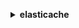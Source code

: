 **<details ><summary style="color:none;">elasticache</summary><blockquote>**

- **<details><summary style="color:none;"><b><u>add-tags-to-resource</b></u></summary><blockquote>**

  * **<p style="color:none;">--resource-name</p>**
  * **<p style="color:none;">--tags</p>**
  * **<p style="color:none;">--cli-input-json</p>**
  * **<p style="color:none;">--cli-input-yaml</p>**
  * **<p style="color:none;">--generate-cli-skeleton</p>**

  </br>

  <p style="color:red;">Description</p>

  </br>

  ## **Examples**

  ```bash

  ```
  ```json

  ```

  </br>

- **<details><summary style="color:none;"><b><u>authorize-cache-security-group-ingress</b></u></summary><blockquote>**

  * **<p style="color:none;">--cache-security-group-name</p>**
  * **<p style="color:none;">--ec2-security-group-name</p>**
  * **<p style="color:none;">--ec2-security-group-owner-id</p>**
  * **<p style="color:none;">--cli-input-json</p>**
  * **<p style="color:none;">--cli-input-yaml</p>**
  * **<p style="color:none;">--generate-cli-skeleton</p>**

  </br>

  <p style="color:red;">Description</p>

  </br>

  ## **Examples**

  ```bash

  ```
  ```json

  ```

  </br>

- **<details><summary style="color:none;"><b><u>batch-apply-update-action</b></u></summary><blockquote>**

  * **<p style="color:none;">--replication-group-ids</p>**
  * **<p style="color:none;">--cache-cluster-ids</p>**
  * **<p style="color:none;">--service-update-name</p>**
  * **<p style="color:none;">--cli-input-json</p>**
  * **<p style="color:none;">--cli-input-yaml</p>**
  * **<p style="color:none;">--generate-cli-skeleton</p>**

  </br>

  <p style="color:red;">Description</p>

  </br>

  ## **Examples**

  ```bash

  ```
  ```json

  ```

  </br>

- **<details><summary style="color:none;"><b><u>batch-stop-update-action</b></u></summary><blockquote>**

  * **<p style="color:none;">--replication-group-ids</p>**
  * **<p style="color:none;">--cache-cluster-ids</p>**
  * **<p style="color:none;">--service-update-name</p>**
  * **<p style="color:none;">--cli-input-json</p>**
  * **<p style="color:none;">--cli-input-yaml</p>**
  * **<p style="color:none;">--generate-cli-skeleton</p>**

  </br>

  <p style="color:red;">Description</p>

  </br>

  ## **Examples**

  ```bash

  ```
  ```json

  ```

  </br>

- **<details><summary style="color:none;"><b><u>complete-migration</b></u></summary><blockquote>**

  * **<p style="color:none;">--replication-group-id</p>**
  * **<p style="color:none;">--force</p>**
  * **<p style="color:none;">--no-force</p>**
  * **<p style="color:none;">--cli-input-json</p>**
  * **<p style="color:none;">--cli-input-yaml</p>**
  * **<p style="color:none;">--generate-cli-skeleton</p>**

  </br>

  <p style="color:red;">Description</p>

  </br>

  ## **Examples**

  ```bash

  ```
  ```json

  ```

  </br>

- **<details><summary style="color:none;"><b><u>copy-snapshot</b></u></summary><blockquote>**

  * **<p style="color:none;">--source-snapshot-name</p>**
  * **<p style="color:none;">--target-snapshot-name</p>**
  * **<p style="color:none;">--target-bucket</p>**
  * **<p style="color:none;">--kms-key-id</p>**
  * **<p style="color:none;">--tags</p>**
  * **<p style="color:none;">--cli-input-json</p>**
  * **<p style="color:none;">--cli-input-yaml</p>**
  * **<p style="color:none;">--generate-cli-skeleton</p>**

  </br>

  <p style="color:red;">Description</p>

  </br>

  ## **Examples**

  ```bash

  ```
  ```json

  ```

  </br>

- **<details><summary style="color:none;"><b><u>create-cache-cluster</b></u></summary><blockquote>**

  * **<p style="color:none;">--cache-cluster-id</p>**
  * **<p style="color:none;">--replication-group-id</p>**
  * **<p style="color:none;">--az-mode</p>**
  * **<p style="color:none;">--preferred-availability-zone</p>**
  * **<p style="color:none;">--preferred-availability-zones</p>**
  * **<p style="color:none;">--num-cache-nodes</p>**
  * **<p style="color:none;">--cache-node-type</p>**
  * **<p style="color:none;">--engine</p>**
  * **<p style="color:none;">--engine-version</p>**
  * **<p style="color:none;">--cache-parameter-group-name</p>**
  * **<p style="color:none;">--cache-subnet-group-name</p>**
  * **<p style="color:none;">--cache-security-group-names</p>**
  * **<p style="color:none;">--security-group-ids</p>**
  * **<p style="color:none;">--tags</p>**
  * **<p style="color:none;">--snapshot-arns</p>**
  * **<p style="color:none;">--snapshot-name</p>**
  * **<p style="color:none;">--preferred-maintenance-window</p>**
  * **<p style="color:none;">--port</p>**
  * **<p style="color:none;">--notification-topic-arn</p>**
  * **<p style="color:none;">--auto-minor-version-upgrade</p>**
  * **<p style="color:none;">--no-auto-minor-version-upgrade</p>**
  * **<p style="color:none;">--snapshot-retention-limit</p>**
  * **<p style="color:none;">--snapshot-window</p>**
  * **<p style="color:none;">--auth-token</p>**
  * **<p style="color:none;">--outpost-mode</p>**
  * **<p style="color:none;">--preferred-outpost-arn</p>**
  * **<p style="color:none;">--preferred-outpost-arns</p>**
  * **<p style="color:none;">--log-delivery-configurations</p>**
  * **<p style="color:none;">--cli-input-json</p>**
  * **<p style="color:none;">--cli-input-yaml</p>**
  * **<p style="color:none;">--generate-cli-skeleton</p>**

  </br>

  <p style="color:red;">Description</p>

  </br>

  ## **Examples**

  ```bash

  ```
  ```json

  ```

  </br>

- **<details><summary style="color:none;"><b><u>create-cache-parameter-group</b></u></summary><blockquote>**

  * **<p style="color:none;">--cache-parameter-group-name</p>**
  * **<p style="color:none;">--cache-parameter-group-family</p>**
  * **<p style="color:none;">--description</p>**
  * **<p style="color:none;">--tags</p>**
  * **<p style="color:none;">--cli-input-json</p>**
  * **<p style="color:none;">--cli-input-yaml</p>**
  * **<p style="color:none;">--generate-cli-skeleton</p>**

  </br>

  <p style="color:red;">Description</p>

  </br>

  ## **Examples**

  ```bash

  ```
  ```json

  ```

  </br>

- **<details><summary style="color:none;"><b><u>create-cache-security-group</b></u></summary><blockquote>**

  * **<p style="color:none;">--cache-security-group-name</p>**
  * **<p style="color:none;">--description</p>**
  * **<p style="color:none;">--tags</p>**
  * **<p style="color:none;">--cli-input-json</p>**
  * **<p style="color:none;">--cli-input-yaml</p>**
  * **<p style="color:none;">--generate-cli-skeleton</p>**

  </br>

  <p style="color:red;">Description</p>

  </br>

  ## **Examples**

  ```bash

  ```
  ```json

  ```

  </br>

- **<details><summary style="color:none;"><b><u>create-cache-subnet-group</b></u></summary><blockquote>**

  * **<p style="color:none;">--cache-subnet-group-name</p>**
  * **<p style="color:none;">--cache-subnet-group-description</p>**
  * **<p style="color:none;">--subnet-ids</p>**
  * **<p style="color:none;">--tags</p>**
  * **<p style="color:none;">--cli-input-json</p>**
  * **<p style="color:none;">--cli-input-yaml</p>**
  * **<p style="color:none;">--generate-cli-skeleton</p>**

  </br>

  <p style="color:red;">Description</p>

  </br>

  ## **Examples**

  ```bash

  ```
  ```json

  ```

  </br>

- **<details><summary style="color:none;"><b><u>create-global-replication-group</b></u></summary><blockquote>**

  * **<p style="color:none;">--global-replication-group-id-suffix</p>**
  * **<p style="color:none;">--global-replication-group-description</p>**
  * **<p style="color:none;">--primary-replication-group-id</p>**
  * **<p style="color:none;">--cli-input-json</p>**
  * **<p style="color:none;">--cli-input-yaml</p>**
  * **<p style="color:none;">--generate-cli-skeleton</p>**

  </br>

  <p style="color:red;">Description</p>

  </br>

  ## **Examples**

  ```bash

  ```
  ```json

  ```

  </br>

- **<details><summary style="color:none;"><b><u>create-replication-group</b></u></summary><blockquote>**

  * **<p style="color:none;">--replication-group-id</p>**
  * **<p style="color:none;">--replication-group-description</p>**
  * **<p style="color:none;">--global-replication-group-id</p>**
  * **<p style="color:none;">--primary-cluster-id</p>**
  * **<p style="color:none;">--automatic-failover-enabled</p>**
  * **<p style="color:none;">--no-automatic-failover-enabled</p>**
  * **<p style="color:none;">--multi-az-enabled</p>**
  * **<p style="color:none;">--no-multi-az-enabled</p>**
  * **<p style="color:none;">--num-cache-clusters</p>**
  * **<p style="color:none;">--preferred-cache-cluster-azs</p>**
  * **<p style="color:none;">--num-node-groups</p>**
  * **<p style="color:none;">--replicas-per-node-group</p>**
  * **<p style="color:none;">--node-group-configuration</p>**
  * **<p style="color:none;">--cache-node-type</p>**
  * **<p style="color:none;">--engine</p>**
  * **<p style="color:none;">--engine-version</p>**
  * **<p style="color:none;">--cache-parameter-group-name</p>**
  * **<p style="color:none;">--cache-subnet-group-name</p>**
  * **<p style="color:none;">--cache-security-group-names</p>**
  * **<p style="color:none;">--security-group-ids</p>**
  * **<p style="color:none;">--tags</p>**
  * **<p style="color:none;">--snapshot-arns</p>**
  * **<p style="color:none;">--snapshot-name</p>**
  * **<p style="color:none;">--preferred-maintenance-window</p>**
  * **<p style="color:none;">--port</p>**
  * **<p style="color:none;">--notification-topic-arn</p>**
  * **<p style="color:none;">--auto-minor-version-upgrade</p>**
  * **<p style="color:none;">--no-auto-minor-version-upgrade</p>**
  * **<p style="color:none;">--snapshot-retention-limit</p>**
  * **<p style="color:none;">--snapshot-window</p>**
  * **<p style="color:none;">--auth-token</p>**
  * **<p style="color:none;">--transit-encryption-enabled</p>**
  * **<p style="color:none;">--no-transit-encryption-enabled</p>**
  * **<p style="color:none;">--at-rest-encryption-enabled</p>**
  * **<p style="color:none;">--no-at-rest-encryption-enabled</p>**
  * **<p style="color:none;">--kms-key-id</p>**
  * **<p style="color:none;">--user-group-ids</p>**
  * **<p style="color:none;">--log-delivery-configurations</p>**
  * **<p style="color:none;">--cli-input-json</p>**
  * **<p style="color:none;">--cli-input-yaml</p>**
  * **<p style="color:none;">--generate-cli-skeleton</p>**

  </br>

  <p style="color:red;">Description</p>

  </br>

  ## **Examples**

  ```bash

  ```
  ```json

  ```

  </br>

- **<details><summary style="color:none;"><b><u>create-snapshot</b></u></summary><blockquote>**

  * **<p style="color:none;">--replication-group-id</p>**
  * **<p style="color:none;">--cache-cluster-id</p>**
  * **<p style="color:none;">--snapshot-name</p>**
  * **<p style="color:none;">--kms-key-id</p>**
  * **<p style="color:none;">--tags</p>**
  * **<p style="color:none;">--cli-input-json</p>**
  * **<p style="color:none;">--cli-input-yaml</p>**
  * **<p style="color:none;">--generate-cli-skeleton</p>**

  </br>

  <p style="color:red;">Description</p>

  </br>

  ## **Examples**

  ```bash

  ```
  ```json

  ```

  </br>

- **<details><summary style="color:none;"><b><u>create-user</b></u></summary><blockquote>**

  * **<p style="color:none;">--user-id</p>**
  * **<p style="color:none;">--user-name</p>**
  * **<p style="color:none;">--engine</p>**
  * **<p style="color:none;">--passwords</p>**
  * **<p style="color:none;">--access-string</p>**
  * **<p style="color:none;">--no-password-required</p>**
  * **<p style="color:none;">--no-no-password-required</p>**
  * **<p style="color:none;">--tags</p>**
  * **<p style="color:none;">--cli-input-json</p>**
  * **<p style="color:none;">--cli-input-yaml</p>**
  * **<p style="color:none;">--generate-cli-skeleton</p>**

  </br>

  <p style="color:red;">Description</p>

  </br>

  ## **Examples**

  ```bash

  ```
  ```json

  ```

  </br>

- **<details><summary style="color:none;"><b><u>create-user-group</b></u></summary><blockquote>**

  * **<p style="color:none;">--user-group-id</p>**
  * **<p style="color:none;">--engine</p>**
  * **<p style="color:none;">--user-ids</p>**
  * **<p style="color:none;">--tags</p>**
  * **<p style="color:none;">--cli-input-json</p>**
  * **<p style="color:none;">--cli-input-yaml</p>**
  * **<p style="color:none;">--generate-cli-skeleton</p>**

  </br>

  <p style="color:red;">Description</p>

  </br>

  ## **Examples**

  ```bash

  ```
  ```json

  ```

  </br>

- **<details><summary style="color:none;"><b><u>decrease-node-groups-in-global-replication-group</b></u></summary><blockquote>**

  * **<p style="color:none;">--global-replication-group-id</p>**
  * **<p style="color:none;">--node-group-count</p>**
  * **<p style="color:none;">--global-node-groups-to-remove</p>**
  * **<p style="color:none;">--global-node-groups-to-retain</p>**
  * **<p style="color:none;">--apply-immediately</p>**
  * **<p style="color:none;">--no-apply-immediately</p>**
  * **<p style="color:none;">--cli-input-json</p>**
  * **<p style="color:none;">--cli-input-yaml</p>**
  * **<p style="color:none;">--generate-cli-skeleton</p>**

  </br>

  <p style="color:red;">Description</p>

  </br>

  ## **Examples**

  ```bash

  ```
  ```json

  ```

  </br>

- **<details><summary style="color:none;"><b><u>decrease-replica-count</b></u></summary><blockquote>**

  * **<p style="color:none;">--replication-group-id</p>**
  * **<p style="color:none;">--new-replica-count</p>**
  * **<p style="color:none;">--replica-configuration</p>**
  * **<p style="color:none;">--replicas-to-remove</p>**
  * **<p style="color:none;">--apply-immediately</p>**
  * **<p style="color:none;">--no-apply-immediately</p>**
  * **<p style="color:none;">--cli-input-json</p>**
  * **<p style="color:none;">--cli-input-yaml</p>**
  * **<p style="color:none;">--generate-cli-skeleton</p>**

  </br>

  <p style="color:red;">Description</p>

  </br>

  ## **Examples**

  ```bash

  ```
  ```json

  ```

  </br>

- **<details><summary style="color:none;"><b><u>delete-cache-cluster</b></u></summary><blockquote>**

  * **<p style="color:none;">--cache-cluster-id</p>**
  * **<p style="color:none;">--final-snapshot-identifier</p>**
  * **<p style="color:none;">--cli-input-json</p>**
  * **<p style="color:none;">--cli-input-yaml</p>**
  * **<p style="color:none;">--generate-cli-skeleton</p>**

  </br>

  <p style="color:red;">Description</p>

  </br>

  ## **Examples**

  ```bash

  ```
  ```json

  ```

  </br>

- **<details><summary style="color:none;"><b><u>delete-cache-parameter-group</b></u></summary><blockquote>**

  * **<p style="color:none;">--cache-parameter-group-name</p>**
  * **<p style="color:none;">--cli-input-json</p>**
  * **<p style="color:none;">--cli-input-yaml</p>**
  * **<p style="color:none;">--generate-cli-skeleton</p>**

  </br>

  <p style="color:red;">Description</p>

  </br>

  ## **Examples**

  ```bash

  ```
  ```json

  ```

  </br>

- **<details><summary style="color:none;"><b><u>delete-cache-security-group</b></u></summary><blockquote>**

  * **<p style="color:none;">--cache-security-group-name</p>**
  * **<p style="color:none;">--cli-input-json</p>**
  * **<p style="color:none;">--cli-input-yaml</p>**
  * **<p style="color:none;">--generate-cli-skeleton</p>**

  </br>

  <p style="color:red;">Description</p>

  </br>

  ## **Examples**

  ```bash

  ```
  ```json

  ```

  </br>

- **<details><summary style="color:none;"><b><u>delete-cache-subnet-group</b></u></summary><blockquote>**

  * **<p style="color:none;">--cache-subnet-group-name</p>**
  * **<p style="color:none;">--cli-input-json</p>**
  * **<p style="color:none;">--cli-input-yaml</p>**
  * **<p style="color:none;">--generate-cli-skeleton</p>**

  </br>

  <p style="color:red;">Description</p>

  </br>

  ## **Examples**

  ```bash

  ```
  ```json

  ```

  </br>

- **<details><summary style="color:none;"><b><u>delete-global-replication-group</b></u></summary><blockquote>**

  * **<p style="color:none;">--global-replication-group-id</p>**
  * **<p style="color:none;">--retain-primary-replication-group</p>**
  * **<p style="color:none;">--no-retain-primary-replication-group</p>**
  * **<p style="color:none;">--cli-input-json</p>**
  * **<p style="color:none;">--cli-input-yaml</p>**
  * **<p style="color:none;">--generate-cli-skeleton</p>**

  </br>

  <p style="color:red;">Description</p>

  </br>

  ## **Examples**

  ```bash

  ```
  ```json

  ```

  </br>

- **<details><summary style="color:none;"><b><u>delete-replication-group</b></u></summary><blockquote>**

  * **<p style="color:none;">--replication-group-id</p>**
  * **<p style="color:none;">--retain-primary-cluster</p>**
  * **<p style="color:none;">--no-retain-primary-cluster</p>**
  * **<p style="color:none;">--final-snapshot-identifier</p>**
  * **<p style="color:none;">--cli-input-json</p>**
  * **<p style="color:none;">--cli-input-yaml</p>**
  * **<p style="color:none;">--generate-cli-skeleton</p>**

  </br>

  <p style="color:red;">Description</p>

  </br>

  ## **Examples**

  ```bash

  ```
  ```json

  ```

  </br>

- **<details><summary style="color:none;"><b><u>delete-snapshot</b></u></summary><blockquote>**

  * **<p style="color:none;">--snapshot-name</p>**
  * **<p style="color:none;">--cli-input-json</p>**
  * **<p style="color:none;">--cli-input-yaml</p>**
  * **<p style="color:none;">--generate-cli-skeleton</p>**

  </br>

  <p style="color:red;">Description</p>

  </br>

  ## **Examples**

  ```bash

  ```
  ```json

  ```

  </br>

- **<details><summary style="color:none;"><b><u>delete-user</b></u></summary><blockquote>**

  * **<p style="color:none;">--user-id</p>**
  * **<p style="color:none;">--cli-input-json</p>**
  * **<p style="color:none;">--cli-input-yaml</p>**
  * **<p style="color:none;">--generate-cli-skeleton</p>**

  </br>

  <p style="color:red;">Description</p>

  </br>

  ## **Examples**

  ```bash

  ```
  ```json

  ```

  </br>

- **<details><summary style="color:none;"><b><u>delete-user-group</b></u></summary><blockquote>**

  * **<p style="color:none;">--user-group-id</p>**
  * **<p style="color:none;">--cli-input-json</p>**
  * **<p style="color:none;">--cli-input-yaml</p>**
  * **<p style="color:none;">--generate-cli-skeleton</p>**

  </br>

  <p style="color:red;">Description</p>

  </br>

  ## **Examples**

  ```bash

  ```
  ```json

  ```

  </br>

- **<details><summary style="color:none;"><b><u>describe-cache-clusters</b></u></summary><blockquote>**

  * **<p style="color:none;">--cache-cluster-id</p>**
  * **<p style="color:none;">--show-cache-node-info</p>**
  * **<p style="color:none;">--no-show-cache-node-info</p>**
  * **<p style="color:none;">--show-cache-clusters-not-in-replication-groups</p>**
  * **<p style="color:none;">--no-show-cache-clusters-not-in-replication-groups</p>**
  * **<p style="color:none;">--cli-input-json</p>**
  * **<p style="color:none;">--cli-input-yaml</p>**
  * **<p style="color:none;">--starting-token</p>**
  * **<p style="color:none;">--page-size</p>**
  * **<p style="color:none;">--max-items</p>**
  * **<p style="color:none;">--generate-cli-skeleton</p>**

  </br>

  <p style="color:red;">Description</p>

  </br>

  ## **Examples**

  ```bash

  ```
  ```json

  ```

  </br>

- **<details><summary style="color:none;"><b><u>describe-cache-engine-versions</b></u></summary><blockquote>**

  * **<p style="color:none;">--engine</p>**
  * **<p style="color:none;">--engine-version</p>**
  * **<p style="color:none;">--cache-parameter-group-family</p>**
  * **<p style="color:none;">--default-only</p>**
  * **<p style="color:none;">--no-default-only</p>**
  * **<p style="color:none;">--cli-input-json</p>**
  * **<p style="color:none;">--cli-input-yaml</p>**
  * **<p style="color:none;">--starting-token</p>**
  * **<p style="color:none;">--page-size</p>**
  * **<p style="color:none;">--max-items</p>**
  * **<p style="color:none;">--generate-cli-skeleton</p>**

  </br>

  <p style="color:red;">Description</p>

  </br>

  ## **Examples**

  ```bash

  ```
  ```json

  ```

  </br>

- **<details><summary style="color:none;"><b><u>describe-cache-parameter-groups</b></u></summary><blockquote>**

  * **<p style="color:none;">--cache-parameter-group-name</p>**
  * **<p style="color:none;">--cli-input-json</p>**
  * **<p style="color:none;">--cli-input-yaml</p>**
  * **<p style="color:none;">--starting-token</p>**
  * **<p style="color:none;">--page-size</p>**
  * **<p style="color:none;">--max-items</p>**
  * **<p style="color:none;">--generate-cli-skeleton</p>**

  </br>

  <p style="color:red;">Description</p>

  </br>

  ## **Examples**

  ```bash

  ```
  ```json

  ```

  </br>

- **<details><summary style="color:none;"><b><u>describe-cache-parameters</b></u></summary><blockquote>**

  * **<p style="color:none;">--cache-parameter-group-name</p>**
  * **<p style="color:none;">--source</p>**
  * **<p style="color:none;">--cli-input-json</p>**
  * **<p style="color:none;">--cli-input-yaml</p>**
  * **<p style="color:none;">--starting-token</p>**
  * **<p style="color:none;">--page-size</p>**
  * **<p style="color:none;">--max-items</p>**
  * **<p style="color:none;">--generate-cli-skeleton</p>**

  </br>

  <p style="color:red;">Description</p>

  </br>

  ## **Examples**

  ```bash

  ```
  ```json

  ```

  </br>

- **<details><summary style="color:none;"><b><u>describe-cache-security-groups</b></u></summary><blockquote>**

  * **<p style="color:none;">--cache-security-group-name</p>**
  * **<p style="color:none;">--cli-input-json</p>**
  * **<p style="color:none;">--cli-input-yaml</p>**
  * **<p style="color:none;">--starting-token</p>**
  * **<p style="color:none;">--page-size</p>**
  * **<p style="color:none;">--max-items</p>**
  * **<p style="color:none;">--generate-cli-skeleton</p>**

  </br>

  <p style="color:red;">Description</p>

  </br>

  ## **Examples**

  ```bash

  ```
  ```json

  ```

  </br>

- **<details><summary style="color:none;"><b><u>describe-cache-subnet-groups</b></u></summary><blockquote>**

  * **<p style="color:none;">--cache-subnet-group-name</p>**
  * **<p style="color:none;">--cli-input-json</p>**
  * **<p style="color:none;">--cli-input-yaml</p>**
  * **<p style="color:none;">--starting-token</p>**
  * **<p style="color:none;">--page-size</p>**
  * **<p style="color:none;">--max-items</p>**
  * **<p style="color:none;">--generate-cli-skeleton</p>**

  </br>

  <p style="color:red;">Description</p>

  </br>

  ## **Examples**

  ```bash

  ```
  ```json

  ```

  </br>

- **<details><summary style="color:none;"><b><u>describe-engine-default-parameters</b></u></summary><blockquote>**

  * **<p style="color:none;">--cache-parameter-group-family</p>**
  * **<p style="color:none;">--cli-input-json</p>**
  * **<p style="color:none;">--cli-input-yaml</p>**
  * **<p style="color:none;">--starting-token</p>**
  * **<p style="color:none;">--page-size</p>**
  * **<p style="color:none;">--max-items</p>**
  * **<p style="color:none;">--generate-cli-skeleton</p>**

  </br>

  <p style="color:red;">Description</p>

  </br>

  ## **Examples**

  ```bash

  ```
  ```json

  ```

  </br>

- **<details><summary style="color:none;"><b><u>describe-events</b></u></summary><blockquote>**

  * **<p style="color:none;">--source-identifier</p>**
  * **<p style="color:none;">--source-type</p>**
  * **<p style="color:none;">--start-time</p>**
  * **<p style="color:none;">--end-time</p>**
  * **<p style="color:none;">--duration</p>**
  * **<p style="color:none;">--cli-input-json</p>**
  * **<p style="color:none;">--cli-input-yaml</p>**
  * **<p style="color:none;">--starting-token</p>**
  * **<p style="color:none;">--page-size</p>**
  * **<p style="color:none;">--max-items</p>**
  * **<p style="color:none;">--generate-cli-skeleton</p>**

  </br>

  <p style="color:red;">Description</p>

  </br>

  ## **Examples**

  ```bash

  ```
  ```json

  ```

  </br>

- **<details><summary style="color:none;"><b><u>describe-global-replication-groups</b></u></summary><blockquote>**

  * **<p style="color:none;">--global-replication-group-id</p>**
  * **<p style="color:none;">--show-member-info</p>**
  * **<p style="color:none;">--no-show-member-info</p>**
  * **<p style="color:none;">--cli-input-json</p>**
  * **<p style="color:none;">--cli-input-yaml</p>**
  * **<p style="color:none;">--starting-token</p>**
  * **<p style="color:none;">--page-size</p>**
  * **<p style="color:none;">--max-items</p>**
  * **<p style="color:none;">--generate-cli-skeleton</p>**

  </br>

  <p style="color:red;">Description</p>

  </br>

  ## **Examples**

  ```bash

  ```
  ```json

  ```

  </br>

- **<details><summary style="color:none;"><b><u>describe-replication-groups</b></u></summary><blockquote>**

  * **<p style="color:none;">--replication-group-id</p>**
  * **<p style="color:none;">--cli-input-json</p>**
  * **<p style="color:none;">--cli-input-yaml</p>**
  * **<p style="color:none;">--starting-token</p>**
  * **<p style="color:none;">--page-size</p>**
  * **<p style="color:none;">--max-items</p>**
  * **<p style="color:none;">--generate-cli-skeleton</p>**

  </br>

  <p style="color:red;">Description</p>

  </br>

  ## **Examples**

  ```bash

  ```
  ```json

  ```

  </br>

- **<details><summary style="color:none;"><b><u>describe-reserved-cache-nodes</b></u></summary><blockquote>**

  * **<p style="color:none;">--reserved-cache-node-id</p>**
  * **<p style="color:none;">--reserved-cache-nodes-offering-id</p>**
  * **<p style="color:none;">--cache-node-type</p>**
  * **<p style="color:none;">--duration</p>**
  * **<p style="color:none;">--product-description</p>**
  * **<p style="color:none;">--offering-type</p>**
  * **<p style="color:none;">--cli-input-json</p>**
  * **<p style="color:none;">--cli-input-yaml</p>**
  * **<p style="color:none;">--starting-token</p>**
  * **<p style="color:none;">--page-size</p>**
  * **<p style="color:none;">--max-items</p>**
  * **<p style="color:none;">--generate-cli-skeleton</p>**

  </br>

  <p style="color:red;">Description</p>

  </br>

  ## **Examples**

  ```bash

  ```
  ```json

  ```

  </br>

- **<details><summary style="color:none;"><b><u>describe-reserved-cache-nodes-offerings</b></u></summary><blockquote>**

  * **<p style="color:none;">--reserved-cache-nodes-offering-id</p>**
  * **<p style="color:none;">--cache-node-type</p>**
  * **<p style="color:none;">--duration</p>**
  * **<p style="color:none;">--product-description</p>**
  * **<p style="color:none;">--offering-type</p>**
  * **<p style="color:none;">--cli-input-json</p>**
  * **<p style="color:none;">--cli-input-yaml</p>**
  * **<p style="color:none;">--starting-token</p>**
  * **<p style="color:none;">--page-size</p>**
  * **<p style="color:none;">--max-items</p>**
  * **<p style="color:none;">--generate-cli-skeleton</p>**

  </br>

  <p style="color:red;">Description</p>

  </br>

  ## **Examples**

  ```bash

  ```
  ```json

  ```

  </br>

- **<details><summary style="color:none;"><b><u>describe-service-updates</b></u></summary><blockquote>**

  * **<p style="color:none;">--service-update-name</p>**
  * **<p style="color:none;">--service-update-status</p>**
  * **<p style="color:none;">--cli-input-json</p>**
  * **<p style="color:none;">--cli-input-yaml</p>**
  * **<p style="color:none;">--starting-token</p>**
  * **<p style="color:none;">--page-size</p>**
  * **<p style="color:none;">--max-items</p>**
  * **<p style="color:none;">--generate-cli-skeleton</p>**

  </br>

  <p style="color:red;">Description</p>

  </br>

  ## **Examples**

  ```bash

  ```
  ```json

  ```

  </br>

- **<details><summary style="color:none;"><b><u>describe-snapshots</b></u></summary><blockquote>**

  * **<p style="color:none;">--replication-group-id</p>**
  * **<p style="color:none;">--cache-cluster-id</p>**
  * **<p style="color:none;">--snapshot-name</p>**
  * **<p style="color:none;">--snapshot-source</p>**
  * **<p style="color:none;">--show-node-group-config</p>**
  * **<p style="color:none;">--no-show-node-group-config</p>**
  * **<p style="color:none;">--cli-input-json</p>**
  * **<p style="color:none;">--cli-input-yaml</p>**
  * **<p style="color:none;">--starting-token</p>**
  * **<p style="color:none;">--page-size</p>**
  * **<p style="color:none;">--max-items</p>**
  * **<p style="color:none;">--generate-cli-skeleton</p>**

  </br>

  <p style="color:red;">Description</p>

  </br>

  ## **Examples**

  ```bash

  ```
  ```json

  ```

  </br>

- **<details><summary style="color:none;"><b><u>describe-update-actions</b></u></summary><blockquote>**

  * **<p style="color:none;">--service-update-name</p>**
  * **<p style="color:none;">--replication-group-ids</p>**
  * **<p style="color:none;">--cache-cluster-ids</p>**
  * **<p style="color:none;">--engine</p>**
  * **<p style="color:none;">--service-update-status</p>**
  * **<p style="color:none;">--service-update-time-range</p>**
  * **<p style="color:none;">--update-action-status</p>**
  * **<p style="color:none;">--show-node-level-update-status</p>**
  * **<p style="color:none;">--no-show-node-level-update-status</p>**
  * **<p style="color:none;">--cli-input-json</p>**
  * **<p style="color:none;">--cli-input-yaml</p>**
  * **<p style="color:none;">--starting-token</p>**
  * **<p style="color:none;">--page-size</p>**
  * **<p style="color:none;">--max-items</p>**
  * **<p style="color:none;">--generate-cli-skeleton</p>**

  </br>

  <p style="color:red;">Description</p>

  </br>

  ## **Examples**

  ```bash

  ```
  ```json

  ```

  </br>

- **<details><summary style="color:none;"><b><u>describe-user-groups</b></u></summary><blockquote>**

  * **<p style="color:none;">--user-group-id</p>**
  * **<p style="color:none;">--cli-input-json</p>**
  * **<p style="color:none;">--cli-input-yaml</p>**
  * **<p style="color:none;">--starting-token</p>**
  * **<p style="color:none;">--page-size</p>**
  * **<p style="color:none;">--max-items</p>**
  * **<p style="color:none;">--generate-cli-skeleton</p>**

  </br>

  <p style="color:red;">Description</p>

  </br>

  ## **Examples**

  ```bash

  ```
  ```json

  ```

  </br>

- **<details><summary style="color:none;"><b><u>describe-users</b></u></summary><blockquote>**

  * **<p style="color:none;">--engine</p>**
  * **<p style="color:none;">--user-id</p>**
  * **<p style="color:none;">--filters</p>**
  * **<p style="color:none;">--cli-input-json</p>**
  * **<p style="color:none;">--cli-input-yaml</p>**
  * **<p style="color:none;">--starting-token</p>**
  * **<p style="color:none;">--page-size</p>**
  * **<p style="color:none;">--max-items</p>**
  * **<p style="color:none;">--generate-cli-skeleton</p>**

  </br>

  <p style="color:red;">Description</p>

  </br>

  ## **Examples**

  ```bash

  ```
  ```json

  ```

  </br>

- **<details><summary style="color:none;"><b><u>disassociate-global-replication-group</b></u></summary><blockquote>**

  * **<p style="color:none;">--global-replication-group-id</p>**
  * **<p style="color:none;">--replication-group-id</p>**
  * **<p style="color:none;">--replication-group-region</p>**
  * **<p style="color:none;">--cli-input-json</p>**
  * **<p style="color:none;">--cli-input-yaml</p>**
  * **<p style="color:none;">--generate-cli-skeleton</p>**

  </br>

  <p style="color:red;">Description</p>

  </br>

  ## **Examples**

  ```bash

  ```
  ```json

  ```

  </br>

- **<details><summary style="color:none;"><b><u>failover-global-replication-group</b></u></summary><blockquote>**

  * **<p style="color:none;">--global-replication-group-id</p>**
  * **<p style="color:none;">--primary-region</p>**
  * **<p style="color:none;">--primary-replication-group-id</p>**
  * **<p style="color:none;">--cli-input-json</p>**
  * **<p style="color:none;">--cli-input-yaml</p>**
  * **<p style="color:none;">--generate-cli-skeleton</p>**

  </br>

  <p style="color:red;">Description</p>

  </br>

  ## **Examples**

  ```bash

  ```
  ```json

  ```

  </br>

- **<details><summary style="color:none;"><b><u>help</b></u></summary><blockquote>**

  * **<p style="color:none;"></p>**

  </br>

  <p style="color:red;">Description</p>

  </br>

  ## **Examples**

  ```bash

  ```
  ```json

  ```

  </br>

- **<details><summary style="color:none;"><b><u>increase-node-groups-in-global-replication-group</b></u></summary><blockquote>**

  * **<p style="color:none;">--global-replication-group-id</p>**
  * **<p style="color:none;">--node-group-count</p>**
  * **<p style="color:none;">--regional-configurations</p>**
  * **<p style="color:none;">--apply-immediately</p>**
  * **<p style="color:none;">--no-apply-immediately</p>**
  * **<p style="color:none;">--cli-input-json</p>**
  * **<p style="color:none;">--cli-input-yaml</p>**
  * **<p style="color:none;">--generate-cli-skeleton</p>**

  </br>

  <p style="color:red;">Description</p>

  </br>

  ## **Examples**

  ```bash

  ```
  ```json

  ```

  </br>

- **<details><summary style="color:none;"><b><u>increase-replica-count</b></u></summary><blockquote>**

  * **<p style="color:none;">--replication-group-id</p>**
  * **<p style="color:none;">--new-replica-count</p>**
  * **<p style="color:none;">--replica-configuration</p>**
  * **<p style="color:none;">--apply-immediately</p>**
  * **<p style="color:none;">--no-apply-immediately</p>**
  * **<p style="color:none;">--cli-input-json</p>**
  * **<p style="color:none;">--cli-input-yaml</p>**
  * **<p style="color:none;">--generate-cli-skeleton</p>**

  </br>

  <p style="color:red;">Description</p>

  </br>

  ## **Examples**

  ```bash

  ```
  ```json

  ```

  </br>

- **<details><summary style="color:none;"><b><u>list-allowed-node-type-modifications</b></u></summary><blockquote>**

  * **<p style="color:none;">--cache-cluster-id</p>**
  * **<p style="color:none;">--replication-group-id</p>**
  * **<p style="color:none;">--cli-input-json</p>**
  * **<p style="color:none;">--cli-input-yaml</p>**
  * **<p style="color:none;">--generate-cli-skeleton</p>**

  </br>

  <p style="color:red;">Description</p>

  </br>

  ## **Examples**

  ```bash

  ```
  ```json

  ```

  </br>

- **<details><summary style="color:none;"><b><u>list-tags-for-resource</b></u></summary><blockquote>**

  * **<p style="color:none;">--resource-name</p>**
  * **<p style="color:none;">--cli-input-json</p>**
  * **<p style="color:none;">--cli-input-yaml</p>**
  * **<p style="color:none;">--generate-cli-skeleton</p>**

  </br>

  <p style="color:red;">Description</p>

  </br>

  ## **Examples**

  ```bash

  ```
  ```json

  ```

  </br>

- **<details><summary style="color:none;"><b><u>modify-cache-cluster</b></u></summary><blockquote>**

  * **<p style="color:none;">--cache-cluster-id</p>**
  * **<p style="color:none;">--num-cache-nodes</p>**
  * **<p style="color:none;">--cache-node-ids-to-remove</p>**
  * **<p style="color:none;">--az-mode</p>**
  * **<p style="color:none;">--new-availability-zones</p>**
  * **<p style="color:none;">--cache-security-group-names</p>**
  * **<p style="color:none;">--security-group-ids</p>**
  * **<p style="color:none;">--preferred-maintenance-window</p>**
  * **<p style="color:none;">--notification-topic-arn</p>**
  * **<p style="color:none;">--cache-parameter-group-name</p>**
  * **<p style="color:none;">--notification-topic-status</p>**
  * **<p style="color:none;">--apply-immediately</p>**
  * **<p style="color:none;">--no-apply-immediately</p>**
  * **<p style="color:none;">--engine-version</p>**
  * **<p style="color:none;">--auto-minor-version-upgrade</p>**
  * **<p style="color:none;">--no-auto-minor-version-upgrade</p>**
  * **<p style="color:none;">--snapshot-retention-limit</p>**
  * **<p style="color:none;">--snapshot-window</p>**
  * **<p style="color:none;">--cache-node-type</p>**
  * **<p style="color:none;">--auth-token</p>**
  * **<p style="color:none;">--auth-token-update-strategy</p>**
  * **<p style="color:none;">--log-delivery-configurations</p>**
  * **<p style="color:none;">--cli-input-json</p>**
  * **<p style="color:none;">--cli-input-yaml</p>**
  * **<p style="color:none;">--generate-cli-skeleton</p>**

  </br>

  <p style="color:red;">Description</p>

  </br>

  ## **Examples**

  ```bash

  ```
  ```json

  ```

  </br>

- **<details><summary style="color:none;"><b><u>modify-cache-parameter-group</b></u></summary><blockquote>**

  * **<p style="color:none;">--cache-parameter-group-name</p>**
  * **<p style="color:none;">--parameter-name-values</p>**
  * **<p style="color:none;">--cli-input-json</p>**
  * **<p style="color:none;">--cli-input-yaml</p>**
  * **<p style="color:none;">--generate-cli-skeleton</p>**

  </br>

  <p style="color:red;">Description</p>

  </br>

  ## **Examples**

  ```bash

  ```
  ```json

  ```

  </br>

- **<details><summary style="color:none;"><b><u>modify-cache-subnet-group</b></u></summary><blockquote>**

  * **<p style="color:none;">--cache-subnet-group-name</p>**
  * **<p style="color:none;">--cache-subnet-group-description</p>**
  * **<p style="color:none;">--subnet-ids</p>**
  * **<p style="color:none;">--cli-input-json</p>**
  * **<p style="color:none;">--cli-input-yaml</p>**
  * **<p style="color:none;">--generate-cli-skeleton</p>**

  </br>

  <p style="color:red;">Description</p>

  </br>

  ## **Examples**

  ```bash

  ```
  ```json

  ```

  </br>

- **<details><summary style="color:none;"><b><u>modify-global-replication-group</b></u></summary><blockquote>**

  * **<p style="color:none;">--global-replication-group-id</p>**
  * **<p style="color:none;">--apply-immediately</p>**
  * **<p style="color:none;">--no-apply-immediately</p>**
  * **<p style="color:none;">--cache-node-type</p>**
  * **<p style="color:none;">--engine-version</p>**
  * **<p style="color:none;">--cache-parameter-group-name</p>**
  * **<p style="color:none;">--global-replication-group-description</p>**
  * **<p style="color:none;">--automatic-failover-enabled</p>**
  * **<p style="color:none;">--no-automatic-failover-enabled</p>**
  * **<p style="color:none;">--cli-input-json</p>**
  * **<p style="color:none;">--cli-input-yaml</p>**
  * **<p style="color:none;">--generate-cli-skeleton</p>**

  </br>

  <p style="color:red;">Description</p>

  </br>

  ## **Examples**

  ```bash

  ```
  ```json

  ```

  </br>

- **<details><summary style="color:none;"><b><u>modify-replication-group</b></u></summary><blockquote>**

  * **<p style="color:none;">--replication-group-id</p>**
  * **<p style="color:none;">--replication-group-description</p>**
  * **<p style="color:none;">--primary-cluster-id</p>**
  * **<p style="color:none;">--snapshotting-cluster-id</p>**
  * **<p style="color:none;">--automatic-failover-enabled</p>**
  * **<p style="color:none;">--no-automatic-failover-enabled</p>**
  * **<p style="color:none;">--multi-az-enabled</p>**
  * **<p style="color:none;">--no-multi-az-enabled</p>**
  * **<p style="color:none;">--node-group-id</p>**
  * **<p style="color:none;">--cache-security-group-names</p>**
  * **<p style="color:none;">--security-group-ids</p>**
  * **<p style="color:none;">--preferred-maintenance-window</p>**
  * **<p style="color:none;">--notification-topic-arn</p>**
  * **<p style="color:none;">--cache-parameter-group-name</p>**
  * **<p style="color:none;">--notification-topic-status</p>**
  * **<p style="color:none;">--apply-immediately</p>**
  * **<p style="color:none;">--no-apply-immediately</p>**
  * **<p style="color:none;">--engine-version</p>**
  * **<p style="color:none;">--auto-minor-version-upgrade</p>**
  * **<p style="color:none;">--no-auto-minor-version-upgrade</p>**
  * **<p style="color:none;">--snapshot-retention-limit</p>**
  * **<p style="color:none;">--snapshot-window</p>**
  * **<p style="color:none;">--cache-node-type</p>**
  * **<p style="color:none;">--auth-token</p>**
  * **<p style="color:none;">--auth-token-update-strategy</p>**
  * **<p style="color:none;">--user-group-ids-to-add</p>**
  * **<p style="color:none;">--user-group-ids-to-remove</p>**
  * **<p style="color:none;">--remove-user-groups</p>**
  * **<p style="color:none;">--no-remove-user-groups</p>**
  * **<p style="color:none;">--log-delivery-configurations</p>**
  * **<p style="color:none;">--cli-input-json</p>**
  * **<p style="color:none;">--cli-input-yaml</p>**
  * **<p style="color:none;">--generate-cli-skeleton</p>**

  </br>

  <p style="color:red;">Description</p>

  </br>

  ## **Examples**

  ```bash

  ```
  ```json

  ```

  </br>

- **<details><summary style="color:none;"><b><u>modify-replication-group-shard-configuration</b></u></summary><blockquote>**

  * **<p style="color:none;">--replication-group-id</p>**
  * **<p style="color:none;">--node-group-count</p>**
  * **<p style="color:none;">--apply-immediately</p>**
  * **<p style="color:none;">--no-apply-immediately</p>**
  * **<p style="color:none;">--resharding-configuration</p>**
  * **<p style="color:none;">--node-groups-to-remove</p>**
  * **<p style="color:none;">--node-groups-to-retain</p>**
  * **<p style="color:none;">--cli-input-json</p>**
  * **<p style="color:none;">--cli-input-yaml</p>**
  * **<p style="color:none;">--generate-cli-skeleton</p>**

  </br>

  <p style="color:red;">Description</p>

  </br>

  ## **Examples**

  ```bash

  ```
  ```json

  ```

  </br>

- **<details><summary style="color:none;"><b><u>modify-user</b></u></summary><blockquote>**

  * **<p style="color:none;">--user-id</p>**
  * **<p style="color:none;">--access-string</p>**
  * **<p style="color:none;">--append-access-string</p>**
  * **<p style="color:none;">--passwords</p>**
  * **<p style="color:none;">--no-password-required</p>**
  * **<p style="color:none;">--no-no-password-required</p>**
  * **<p style="color:none;">--cli-input-json</p>**
  * **<p style="color:none;">--cli-input-yaml</p>**
  * **<p style="color:none;">--generate-cli-skeleton</p>**

  </br>

  <p style="color:red;">Description</p>

  </br>

  ## **Examples**

  ```bash

  ```
  ```json

  ```

  </br>

- **<details><summary style="color:none;"><b><u>modify-user-group</b></u></summary><blockquote>**

  * **<p style="color:none;">--user-group-id</p>**
  * **<p style="color:none;">--user-ids-to-add</p>**
  * **<p style="color:none;">--user-ids-to-remove</p>**
  * **<p style="color:none;">--cli-input-json</p>**
  * **<p style="color:none;">--cli-input-yaml</p>**
  * **<p style="color:none;">--generate-cli-skeleton</p>**

  </br>

  <p style="color:red;">Description</p>

  </br>

  ## **Examples**

  ```bash

  ```
  ```json

  ```

  </br>

- **<details><summary style="color:none;"><b><u>purchase-reserved-cache-nodes-offering</b></u></summary><blockquote>**

  * **<p style="color:none;">--reserved-cache-nodes-offering-id</p>**
  * **<p style="color:none;">--reserved-cache-node-id</p>**
  * **<p style="color:none;">--cache-node-count</p>**
  * **<p style="color:none;">--tags</p>**
  * **<p style="color:none;">--cli-input-json</p>**
  * **<p style="color:none;">--cli-input-yaml</p>**
  * **<p style="color:none;">--generate-cli-skeleton</p>**

  </br>

  <p style="color:red;">Description</p>

  </br>

  ## **Examples**

  ```bash

  ```
  ```json

  ```

  </br>

- **<details><summary style="color:none;"><b><u>rebalance-slots-in-global-replication-group</b></u></summary><blockquote>**

  * **<p style="color:none;">--global-replication-group-id</p>**
  * **<p style="color:none;">--apply-immediately</p>**
  * **<p style="color:none;">--no-apply-immediately</p>**
  * **<p style="color:none;">--cli-input-json</p>**
  * **<p style="color:none;">--cli-input-yaml</p>**
  * **<p style="color:none;">--generate-cli-skeleton</p>**

  </br>

  <p style="color:red;">Description</p>

  </br>

  ## **Examples**

  ```bash

  ```
  ```json

  ```

  </br>

- **<details><summary style="color:none;"><b><u>reboot-cache-cluster</b></u></summary><blockquote>**

  * **<p style="color:none;">--cache-cluster-id</p>**
  * **<p style="color:none;">--cache-node-ids-to-reboot</p>**
  * **<p style="color:none;">--cli-input-json</p>**
  * **<p style="color:none;">--cli-input-yaml</p>**
  * **<p style="color:none;">--generate-cli-skeleton</p>**

  </br>

  <p style="color:red;">Description</p>

  </br>

  ## **Examples**

  ```bash

  ```
  ```json

  ```

  </br>

- **<details><summary style="color:none;"><b><u>remove-tags-from-resource</b></u></summary><blockquote>**

  * **<p style="color:none;">--resource-name</p>**
  * **<p style="color:none;">--tag-keys</p>**
  * **<p style="color:none;">--cli-input-json</p>**
  * **<p style="color:none;">--cli-input-yaml</p>**
  * **<p style="color:none;">--generate-cli-skeleton</p>**

  </br>

  <p style="color:red;">Description</p>

  </br>

  ## **Examples**

  ```bash

  ```
  ```json

  ```

  </br>

- **<details><summary style="color:none;"><b><u>reset-cache-parameter-group</b></u></summary><blockquote>**

  * **<p style="color:none;">--cache-parameter-group-name</p>**
  * **<p style="color:none;">--reset-all-parameters</p>**
  * **<p style="color:none;">--no-reset-all-parameters</p>**
  * **<p style="color:none;">--parameter-name-values</p>**
  * **<p style="color:none;">--cli-input-json</p>**
  * **<p style="color:none;">--cli-input-yaml</p>**
  * **<p style="color:none;">--generate-cli-skeleton</p>**

  </br>

  <p style="color:red;">Description</p>

  </br>

  ## **Examples**

  ```bash

  ```
  ```json

  ```

  </br>

- **<details><summary style="color:none;"><b><u>revoke-cache-security-group-ingress</b></u></summary><blockquote>**

  * **<p style="color:none;">--cache-security-group-name</p>**
  * **<p style="color:none;">--ec2-security-group-name</p>**
  * **<p style="color:none;">--ec2-security-group-owner-id</p>**
  * **<p style="color:none;">--cli-input-json</p>**
  * **<p style="color:none;">--cli-input-yaml</p>**
  * **<p style="color:none;">--generate-cli-skeleton</p>**

  </br>

  <p style="color:red;">Description</p>

  </br>

  ## **Examples**

  ```bash

  ```
  ```json

  ```

  </br>

- **<details><summary style="color:none;"><b><u>start-migration</b></u></summary><blockquote>**

  * **<p style="color:none;">--replication-group-id</p>**
  * **<p style="color:none;">--customer-node-endpoint-list</p>**
  * **<p style="color:none;">--cli-input-json</p>**
  * **<p style="color:none;">--cli-input-yaml</p>**
  * **<p style="color:none;">--generate-cli-skeleton</p>**

  </br>

  <p style="color:red;">Description</p>

  </br>

  ## **Examples**

  ```bash

  ```
  ```json

  ```

  </br>

- **<details><summary style="color:none;"><b><u>test-failover</b></u></summary><blockquote>**

  * **<p style="color:none;">--replication-group-id</p>**
  * **<p style="color:none;">--node-group-id</p>**
  * **<p style="color:none;">--cli-input-json</p>**
  * **<p style="color:none;">--cli-input-yaml</p>**
  * **<p style="color:none;">--generate-cli-skeleton</p>**

  </br>

  <p style="color:red;">Description</p>

  </br>

  ## **Examples**

  ```bash

  ```
  ```json

  ```

  </br>

- **<details><summary style="color:none;"><b><u>wait</b></u></summary><blockquote>**

  * **<p style="color:none;"></p>**

  </br>

  <p style="color:red;">Description</p>

  </br>

  ## **Examples**

  ```bash

  ```
  ```json

  ```

  </br>

</blockquote></details>
</blockquote></details>
</blockquote></details>
</blockquote></details>
</blockquote></details>
</blockquote></details>
</blockquote></details>
</blockquote></details>
</blockquote></details>
</blockquote></details>
</blockquote></details>
</blockquote></details>
</blockquote></details>
</blockquote></details>
</blockquote></details>
</blockquote></details>
</blockquote></details>
</blockquote></details>
</blockquote></details>
</blockquote></details>
</blockquote></details>
</blockquote></details>
</blockquote></details>
</blockquote></details>
</blockquote></details>
</blockquote></details>
</blockquote></details>
</blockquote></details>
</blockquote></details>
</blockquote></details>
</blockquote></details>
</blockquote></details>
</blockquote></details>
</blockquote></details>
</blockquote></details>
</blockquote></details>
</blockquote></details>
</blockquote></details>
</blockquote></details>
</blockquote></details>
</blockquote></details>
</blockquote></details>
</blockquote></details>
</blockquote></details>
</blockquote></details>
</blockquote></details>
</blockquote></details>
</blockquote></details>
</blockquote></details>
</blockquote></details>
</blockquote></details>
</blockquote></details>
</blockquote></details>
</blockquote></details>
</blockquote></details>
</blockquote></details>
</blockquote></details>
</blockquote></details>
</blockquote></details>
</blockquote></details>
</blockquote></details>
</blockquote></details>
</blockquote></details>
</blockquote></details>
</blockquote></details>
</blockquote></details>
</blockquote></details>
</blockquote></details>
